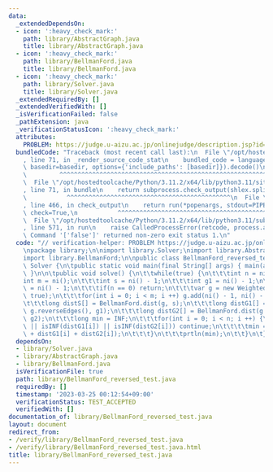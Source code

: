 ```yaml
---
data:
  _extendedDependsOn:
  - icon: ':heavy_check_mark:'
    path: library/AbstractGraph.java
    title: library/AbstractGraph.java
  - icon: ':heavy_check_mark:'
    path: library/BellmanFord.java
    title: library/BellmanFord.java
  - icon: ':heavy_check_mark:'
    path: library/Solver.java
    title: library/Solver.java
  _extendedRequiredBy: []
  _extendedVerifiedWith: []
  _isVerificationFailed: false
  _pathExtension: java
  _verificationStatusIcon: ':heavy_check_mark:'
  attributes:
    PROBLEM: https://judge.u-aizu.ac.jp/onlinejudge/description.jsp?id=2005
  bundledCode: "Traceback (most recent call last):\n  File \"/opt/hostedtoolcache/Python/3.11.2/x64/lib/python3.11/site-packages/onlinejudge_verify/documentation/build.py\"\
    , line 71, in _render_source_code_stat\n    bundled_code = language.bundle(stat.path,\
    \ basedir=basedir, options={'include_paths': [basedir]}).decode()\n          \
    \         ^^^^^^^^^^^^^^^^^^^^^^^^^^^^^^^^^^^^^^^^^^^^^^^^^^^^^^^^^^^^^^^^^^^^^^^^^^^^^^^^^\n\
    \  File \"/opt/hostedtoolcache/Python/3.11.2/x64/lib/python3.11/site-packages/onlinejudge_verify/languages/user_defined.py\"\
    , line 71, in bundle\n    return subprocess.check_output(shlex.split(command))\n\
    \           ^^^^^^^^^^^^^^^^^^^^^^^^^^^^^^^^^^^^^^^^^^^^^\n  File \"/opt/hostedtoolcache/Python/3.11.2/x64/lib/python3.11/subprocess.py\"\
    , line 466, in check_output\n    return run(*popenargs, stdout=PIPE, timeout=timeout,\
    \ check=True,\n           ^^^^^^^^^^^^^^^^^^^^^^^^^^^^^^^^^^^^^^^^^^^^^^^^^^^^^^^^^\n\
    \  File \"/opt/hostedtoolcache/Python/3.11.2/x64/lib/python3.11/subprocess.py\"\
    , line 571, in run\n    raise CalledProcessError(retcode, process.args,\nsubprocess.CalledProcessError:\
    \ Command '['false']' returned non-zero exit status 1.\n"
  code: "// verification-helper: PROBLEM https://judge.u-aizu.ac.jp/onlinejudge/description.jsp?id=2005\n\
    \npackage library;\n\nimport library.Solver;\nimport library.AbstractGraph;\n\
    import library.BellmanFord;\n\npublic class BellmanFord_reversed_test extends\
    \ Solver {\n\tpublic static void main(final String[] args) { main(args, new BellmanFord_reversed_test());\
    \ }\n\n\tpublic void solve() {\n\t\twhile(true) {\n\t\t\tint n = ni();\n\t\t\t\
    int m = ni();\n\t\t\tint s = ni() - 1;\n\t\t\tint g1 = ni() - 1;\n\t\t\tint g2\
    \ = ni() - 1;\n\t\t\tif(n == 0) return;\n\t\t\tvar g = new WeightedListGraph(n,\
    \ true);\n\t\t\tfor(int i = 0; i < m; i ++) g.add(ni() - 1, ni() - 1, nl());\n\
    \t\t\tlong distS[] = BellmanFord.dist(g, s);\n\t\t\tlong distG1[] = BellmanFord.dist(g.numNode,\
    \ g.reverseEdges(), g1);\n\t\t\tlong distG2[] = BellmanFord.dist(g.numNode, g.reverseEdges(),\
    \ g2);\n\t\t\tlong min = INF;\n\t\t\tfor(int i = 0; i < n; i ++) {\n\t\t\t\tif(isINF(distS[i])\
    \ || isINF(distG1[i]) || isINF(distG2[i])) continue;\n\t\t\t\tmin = min(min, distS[i]\
    \ + distG1[i] + distG2[i]);\n\t\t\t}\n\t\t\tprtln(min);\n\t\t}\n\t}\n}"
  dependsOn:
  - library/Solver.java
  - library/AbstractGraph.java
  - library/BellmanFord.java
  isVerificationFile: true
  path: library/BellmanFord_reversed_test.java
  requiredBy: []
  timestamp: '2023-03-25 00:12:54+09:00'
  verificationStatus: TEST_ACCEPTED
  verifiedWith: []
documentation_of: library/BellmanFord_reversed_test.java
layout: document
redirect_from:
- /verify/library/BellmanFord_reversed_test.java
- /verify/library/BellmanFord_reversed_test.java.html
title: library/BellmanFord_reversed_test.java
---
```


